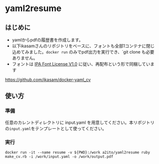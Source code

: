 # yaml2resume

## はじめに

- yamlからpdfの履歴書を作成します。
- 以下ikasamさんのリポジトリをベースに、フォントも全部1コンテナに閉じ込めてみました。`docker run` のみでpdf出力を実行でき、`git clone も必要ありません。
- フォントは [IPA Font License V1.0](https://github.com/ikasam/docker-yaml_cv/blob/master/fonts/IPA_Font_License_Agreement_v1.0.txt) に従い、再配布という形で同梱しています

https://github.com/ikasam/docker-yaml_cv

## 使い方

### 準備
任意のカレントディレクトリに input.yaml を用意してください。本リポジトリの`input.yaml`をテンプレートとして使ってください。

### 実行
```
docker run -it --name resume -v ${PWD}:/work a2ito/yaml2resume ruby make_cv.rb -i /work/input.yaml -o /work/output.pdf
```

